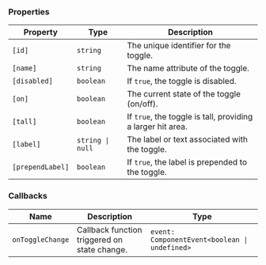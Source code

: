 ### Properties
| Property         | Type             | Description                                                 |
| ---------------- | ---------------- | ----------------------------------------------------------- |
| `[id]`           | `string`         | The unique identifier for the toggle.                       |
| `[name]`         | `string`         | The name attribute of the toggle.                           |
| `[disabled]`     | `boolean`        | If `true`, the toggle is disabled.                          |
| `[on]`           | `boolean`        | The current state of the toggle (on/off).                   |
| `[tall]`         | `boolean`        | If `true`, the toggle is tall, providing a larger hit area. |
| `[label]`        | `string \| null` | The label or text associated with the toggle.               |
| `[prependLabel]` | `boolean`        | If `true`, the label is prepended to the toggle.            |

### Callbacks

| Name             | Description                                  | Type                                          |
| ---------------- | -------------------------------------------- | --------------------------------------------- |
| `onToggleChange` | Callback function triggered on state change. | `event: ComponentEvent<boolean \| undefined>` |
